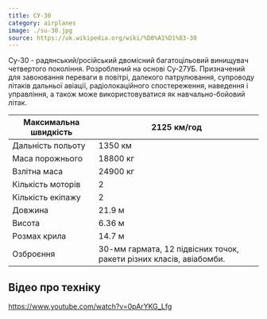 ```yaml
---
title: СУ-30
category: airplanes
image: ./su-30.jpg
source: https://uk.wikipedia.org/wiki/%D0%A1%D1%83-30
---
```

Су-30 - радянський/російський двомісний багатоцільовий винищувач четвертого покоління. Розроблений на основі Су-27УБ. Призначений для завоювання переваги в повітрі, далекого патрулювання, супроводу літаків дальньої авіації, радіолокаційного спостереження, наведення і управління, а також може використовуватися як навчально-бойовий літак.

Максимальна швидкість  |  2125 км/год
------- | -------
Дальність польоту | 1350 км
Маса порожнього | 18800 кг
Взлітна маса | 24900 кг
Кількість моторів | 2
Кількість екіпажу | 2
Довжина | 21.9 м
Висота | 6.36 м
Розмах крила | 14.7 м
Озброєння | 30-мм гармата, 12 підвісних точок, ракети різних класів, авіабомби. 

## Відео про техніку

https://www.youtube.com/watch?v=0pArYKG_Lfg